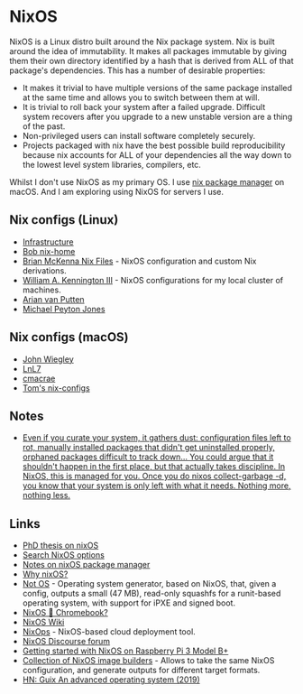 # NixOS

NixOS is a Linux distro built around the Nix package system. Nix is built around the idea of immutability. It makes all packages immutable by giving them their own directory identified by a hash that is derived from ALL of that package's dependencies. This has a number of desirable properties:

* It makes it trivial to have multiple versions of the same package installed at the same time and allows you to switch between them at will.
* It is trivial to roll back your system after a failed upgrade. Difficult system recovers after you upgrade to a new unstable version are a thing of the past.
* Non-privileged users can install software completely securely.
* Projects packaged with nix have the best possible build reproducibility because nix accounts for ALL of your dependencies all the way down to the lowest level system libraries, compilers, etc.

Whilst I don't use NixOS as my primary OS. I use [nix package manager]() on macOS. And I am exploring using NixOS for servers I use.

## Nix configs \(Linux\)

* [Infrastructure](https://github.com/rvolosatovs/infrastructure#readme)
* [Bob nix-home](https://github.com/bobvanderlinden/nix-home)
* [Brian McKenna Nix Files](https://github.com/puffnfresh/nix-files) - NixOS configuration and custom Nix derivations.
* [William A. Kennington III](https://github.com/wkennington/nixos) - NixOS configurations for my local cluster of machines.
* [Arian van Putten](https://github.com/arianvp/nixos-stuff)
* [Michael Peyton Jones](https://github.com/michaelpj/nixos-config)

## Nix configs \(macOS\)

* [John Wiegley](https://github.com/jwiegley/nix-config)
* [LnL7](https://github.com/LnL7/dotfiles#readme)
* [cmacrae](https://github.com/cmacrae/.nixpkgs/blob/master/darwin-configuration.nix)
* [Tom's nix-configs](https://github.com/nocoolnametom/nix-configs)

## Notes

* [Even if you curate your system, it gathers dust: configuration files left to rot, manually installed packages that didn't get uninstalled properly, orphaned packages difficult to track down... You could argue that it shouldn't happen in the first place, but that actually takes discipline. In NixOS, this is managed for you. Once you do nixos collect-garbage -d, you know that your system is only left with what it needs. Nothing more, nothing less.](https://www.reddit.com/r/NixOS/comments/441ymh/nixos_users_tell_me_what_are_the_cons/czmu9lo/)

## Links

* [PhD thesis on nixOS](https://nixos.org/~eelco/pubs/phd-thesis.pdf)
* [Search NixOS options](https://nixos.org/nixos/options.html#)
* [Notes on nixOS package manager](https://yoshuawuyts.gitbooks.io/knowledge/content/bin/nix.html)
* [Why nixOS?](https://www.reddit.com/r/NixOS/comments/8bxdyu/why_nixos/)
* [Not OS](https://github.com/cleverca22/not-os) - Operating system generator, based on NixOS, that, given a config, outputs a small \(47 MB\), read-only squashfs for a runit-based operating system, with support for iPXE and signed boot.
* [NixOS 💜 Chromebook?](https://sphalerite.org/ghotl/posts/2017-11-10-chromebook.html)
* [NixOS Wiki](https://nixos.wiki/wiki/Main_Page)
* [NixOps](https://github.com/NixOS/nixops) - NixOS-based cloud deployment tool.
* [NixOS Discourse forum](https://discourse.nixos.org/)
* [Getting started with NixOS on Raspberry Pi 3 Model B+](https://github.com/zupo/nix#readme)
* [Collection of NixOS image builders](https://github.com/nix-community/nixos-generators) - Allows to take the same NixOS configuration, and generate outputs for different target formats.
* [HN: Guix An advanced operating system \(2019\)](https://news.ycombinator.com/item?id=18902823)

